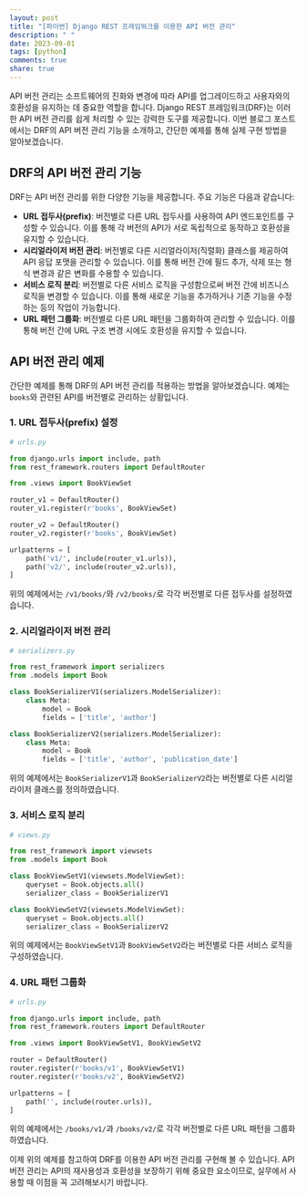 ```yaml
---
layout: post
title: "[파이썬] Django REST 프레임워크를 이용한 API 버전 관리"
description: " "
date: 2023-09-01
tags: [python]
comments: true
share: true
---
```


API 버전 관리는 소프트웨어의 진화와 변경에 따라 API를 업그레이드하고 사용자와의 호환성을 유지하는 데 중요한 역할을 합니다. Django REST 프레임워크(DRF)는 이러한 API 버전 관리를 쉽게 처리할 수 있는 강력한 도구를 제공합니다. 이번 블로그 포스트에서는 DRF의 API 버전 관리 기능을 소개하고, 간단한 예제를 통해 실제 구현 방법을 알아보겠습니다.

## DRF의 API 버전 관리 기능

DRF는 API 버전 관리를 위한 다양한 기능을 제공합니다. 주요 기능은 다음과 같습니다:

- **URL 접두사(prefix)**: 버전별로 다른 URL 접두사를 사용하여 API 엔드포인트를 구성할 수 있습니다. 이를 통해 각 버전의 API가 서로 독립적으로 동작하고 호환성을 유지할 수 있습니다.
- **시리얼라이저 버전 관리**: 버전별로 다른 시리얼라이저(직렬화) 클래스를 제공하여 API 응답 포맷을 관리할 수 있습니다. 이를 통해 버전 간에 필드 추가, 삭제 또는 형식 변경과 같은 변화를 수용할 수 있습니다.
- **서비스 로직 분리**: 버전별로 다른 서비스 로직을 구성함으로써 버전 간에 비즈니스 로직을 변경할 수 있습니다. 이를 통해 새로운 기능을 추가하거나 기존 기능을 수정하는 등의 작업이 가능합니다.
- **URL 패턴 그룹화**: 버전별로 다른 URL 패턴을 그룹화하여 관리할 수 있습니다. 이를 통해 버전 간에 URL 구조 변경 시에도 호환성을 유지할 수 있습니다.

## API 버전 관리 예제

간단한 예제를 통해 DRF의 API 버전 관리를 적용하는 방법을 알아보겠습니다. 예제는 `books`와 관련된 API를 버전별로 관리하는 상황입니다.

### 1. URL 접두사(prefix) 설정

```python
# urls.py

from django.urls import include, path
from rest_framework.routers import DefaultRouter

from .views import BookViewSet

router_v1 = DefaultRouter()
router_v1.register(r'books', BookViewSet)

router_v2 = DefaultRouter()
router_v2.register(r'books', BookViewSet)

urlpatterns = [
    path('v1/', include(router_v1.urls)),
    path('v2/', include(router_v2.urls)),
]
```

위의 예제에서는 `/v1/books/`와 `/v2/books/`로 각각 버전별로 다른 접두사를 설정하였습니다.

### 2. 시리얼라이저 버전 관리

```python
# serializers.py

from rest_framework import serializers
from .models import Book

class BookSerializerV1(serializers.ModelSerializer):
    class Meta:
        model = Book
        fields = ['title', 'author']

class BookSerializerV2(serializers.ModelSerializer):
    class Meta:
        model = Book
        fields = ['title', 'author', 'publication_date']
```

위의 예제에서는 `BookSerializerV1`과 `BookSerializerV2`라는 버전별로 다른 시리얼라이저 클래스를 정의하였습니다.

### 3. 서비스 로직 분리

```python
# views.py

from rest_framework import viewsets
from .models import Book

class BookViewSetV1(viewsets.ModelViewSet):
    queryset = Book.objects.all()
    serializer_class = BookSerializerV1

class BookViewSetV2(viewsets.ModelViewSet):
    queryset = Book.objects.all()
    serializer_class = BookSerializerV2
```

위의 예제에서는 `BookViewSetV1`과 `BookViewSetV2`라는 버전별로 다른 서비스 로직을 구성하였습니다.

### 4. URL 패턴 그룹화

```python
# urls.py

from django.urls import include, path
from rest_framework.routers import DefaultRouter

from .views import BookViewSetV1, BookViewSetV2

router = DefaultRouter()
router.register(r'books/v1', BookViewSetV1)
router.register(r'books/v2', BookViewSetV2)

urlpatterns = [
    path('', include(router.urls)),
]
```

위의 예제에서는 `/books/v1/`과 `/books/v2/`로 각각 버전별로 다른 URL 패턴을 그룹화하였습니다.

이제 위의 예제를 참고하여 DRF를 이용한 API 버전 관리를 구현해 볼 수 있습니다. API 버전 관리는 API의 재사용성과 호환성을 보장하기 위해 중요한 요소이므로, 실무에서 사용할 때 이점을 꼭 고려해보시기 바랍니다.